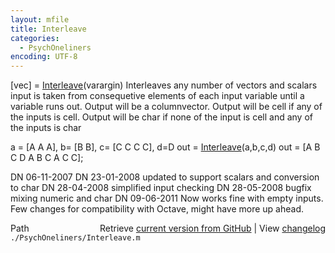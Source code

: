 ```yaml
---
layout: mfile
title: Interleave
categories:
  - PsychOneliners
encoding: UTF-8
---
```


[vec] = [Interleave](/docs/Interleave)(varargin)
Interleaves any number of vectors and scalars
input is taken from consequetive elements of each input variable until a
variable runs out.
Output will be a columnvector.
Output will be cell if any of the inputs is cell.
Output will be char if none of the input is cell and any of the inputs is
char

a   = [A A A], b= [B B], c= [C C C C], d=D
out = [Interleave](/docs/Interleave)(a,b,c,d)
out = [A B C D A B C A C C];

DN 06-11-2007
DN 23-01-2008 updated to support scalars and conversion to char
DN 28-04-2008 simplified input checking
DN 28-05-2008 bugfix mixing numeric and char
DN 09-06-2011 Now works fine with empty inputs. Few changes for compatibility
              with Octave, might have more up ahead.


<div class="code_header" style="text-align:right;">
  <span style="float:left;">Path&nbsp;&nbsp;</span> <span class="counter">Retrieve <a href=
  "https://raw.github.com/Psychtoolbox-3/Psychtoolbox-3/beta/./PsychOneliners/Interleave.m">current version from GitHub</a> | View <a href=
  "https://github.com/Psychtoolbox-3/Psychtoolbox-3/commits/beta/./PsychOneliners/Interleave.m">changelog</a></span>
</div>
<div class="code">
  <code>./PsychOneliners/Interleave.m</code>
</div>
